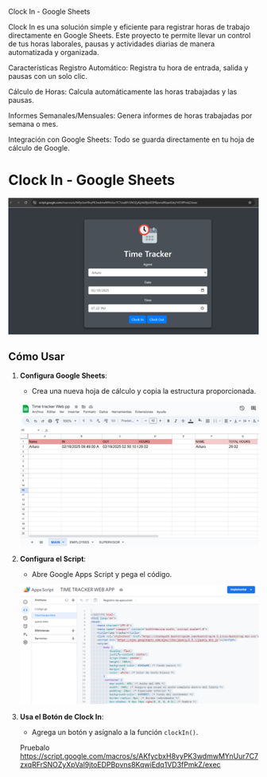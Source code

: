 Clock In - Google Sheets

Clock In es una solución simple y eficiente para registrar horas de trabajo directamente en Google Sheets. Este proyecto te permite llevar un control de tus horas laborales, pausas y actividades diarias de manera automatizada y organizada.

Características
Registro Automático: Registra tu hora de entrada, salida y pausas con un solo clic.

Cálculo de Horas: Calcula automáticamente las horas trabajadas y las pausas.

Informes Semanales/Mensuales: Genera informes de horas trabajadas por semana o mes.

Integración con Google Sheets: Todo se guarda directamente en tu hoja de cálculo de Google.

# Clock In - Google Sheets

![Captura de Pantalla](https://github.com/Agdala1/Clock-in/blob/main/img/Captura%20de%20pantalla%202025-02-19%20192316.png?raw=true)

## Cómo Usar

1. **Configura Google Sheets**:
   - Crea una nueva hoja de cálculo y copia la estructura proporcionada.

   ![Estructura de la Hoja](https://github.com/Agdala1/Clock-in/blob/main/img/Captura%20de%20pantalla%202025-02-19%20154736.png?raw=true)

2. **Configura el Script**:
   - Abre Google Apps Script y pega el código.

   ![Editor de Apps Script](https://github.com/Agdala1/Clock-in/blob/main/img/Captura%20de%20pantalla%202025-02-19%20192009.png?raw=true)

3. **Usa el Botón de Clock In**:
   - Agrega un botón y asígnalo a la función `clockIn()`.

   Pruebalo https://script.google.com/macros/s/AKfycbxH8vyPK3wdmwMYnUur7C7zxqRFrSNOZyXpVal9jtoEDPBpvns8KqwiEdq1VD3fPmkZ/exec
